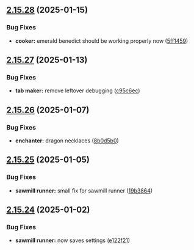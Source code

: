 ## [2.15.28](https://github.com/Torwent/wasp-free/compare/v2.15.27...v2.15.28) (2025-01-15)


### Bug Fixes

* **cooker:** emerald benedict should be working properly now ([5ff1459](https://github.com/Torwent/wasp-free/commit/5ff14590e338be88987caa6d8ecb8275f30b796c))



## [2.15.27](https://github.com/Torwent/wasp-free/compare/v2.15.26...v2.15.27) (2025-01-13)


### Bug Fixes

* **tab maker:** remove leftover debugging ([c95c6ec](https://github.com/Torwent/wasp-free/commit/c95c6eca5e654596da5ec820571890ff1d61f513))



## [2.15.26](https://github.com/Torwent/wasp-free/compare/v2.15.25...v2.15.26) (2025-01-07)


### Bug Fixes

* **enchanter:** dragon necklaces ([8b0d5b0](https://github.com/Torwent/wasp-free/commit/8b0d5b08e1ef405c0bf219c482a22797550afe7e))



## [2.15.25](https://github.com/Torwent/wasp-free/compare/v2.15.24...v2.15.25) (2025-01-05)


### Bug Fixes

* **sawmill runner:** small fix for sawmill runner ([19b3864](https://github.com/Torwent/wasp-free/commit/19b3864aed7ef8bfd9efb8731b9ba4f697a8ee5e))



## [2.15.24](https://github.com/Torwent/wasp-free/compare/v2.15.23...v2.15.24) (2025-01-02)


### Bug Fixes

* **sawmill runner:** now saves settings ([e122f21](https://github.com/Torwent/wasp-free/commit/e122f21639af99485abb77193a9ba9625e2edf14))



